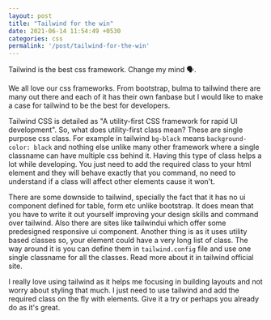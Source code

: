 ```yaml
---
layout: post
title: "Tailwind for the win"
date: 2021-06-14 11:54:49 +0530
categories: css
permalink: '/post/tailwind-for-the-win'
---
```


Tailwind is the best css framework. Change my mind 🗣️.

We all love our css frameworks. From bootstrap, bulma to tailwind there are many out there and each of it has their own fanbase but I would like to make a case for tailwind to be the best for developers.

Tailwind CSS is detailed as "A utility-first CSS framework for rapid UI development". So, what does utility-first class mean? These are single purpose css class. For example in tailwind `bg-black` means `background-color: black` and nothing else unlike many other framework where a single classname can have multiple css behind it. Having this type of class helps a lot while developing. You just need to add the required class to your html element and they will behave exactly that you command, no need to understand if a class will affect other elements cause it won't.

There are some downside to tailwind, specially the fact that it has no ui component defined for table, form etc unlike bootstrap. It does mean that you have to write it out yourself improving your design skills and command over tailwind. Also there are sites like tailwindui which offer some predesigned responsive ui component. Another thing is as it uses utility based classes so, your element could have a very long list of class. The way around it is you can define them in `tailwind.config` file and use one single classname for all the classes. Read more about it in tailwind official site.

I really love using tailwind as it helps me focusing in building layouts and not worry about styling that much. I just need to use tailwind and add the required class on the fly with elements. Give it a try or perhaps you already do as it's great.